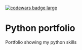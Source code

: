 <a href="https://www.codewars.com/users/Doneeel"><img src="https://www.codewars.com/users/Doneeel/badges/large" alt="codewars badge large" /></a>
# Python portfolio
Portfolio showing my python skills
